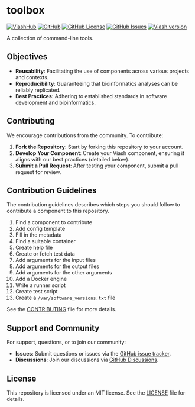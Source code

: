 

# toolbox

[![ViashHub](https://img.shields.io/badge/ViashHub-toolbox-7a4baa.png)](https://web.viash-hub.com/packages/toolbox)
[![GitHub](https://img.shields.io/badge/GitHub-viash--hub%2Ftoolbox-blue.png)](https://github.com/viash-hub/toolbox)
[![GitHub
License](https://img.shields.io/github/license/viash-hub/toolbox.png)](https://github.com/viash-hub/toolbox/blob/main/LICENSE)
[![GitHub
Issues](https://img.shields.io/github/issues/viash-hub/toolbox.png)](https://github.com/viash-hub/toolbox/issues)
[![Viash
version](https://img.shields.io/badge/Viash-v0.9.0--RC6-blue)](https://viash.io)

A collection of command-line tools.

## Objectives

- **Reusability**: Facilitating the use of components across various
  projects and contexts.
- **Reproducibility**: Guaranteeing that bioinformatics analyses can be
  reliably replicated.
- **Best Practices**: Adhering to established standards in software
  development and bioinformatics.

## Contributing

We encourage contributions from the community. To contribute:

1.  **Fork the Repository**: Start by forking this repository to your
    account.
2.  **Develop Your Component**: Create your Viash component, ensuring it
    aligns with our best practices (detailed below).
3.  **Submit a Pull Request**: After testing your component, submit a
    pull request for review.

## Contribution Guidelines

The contribution guidelines describes which steps you should follow to
contribute a component to this repository.

1.  Find a component to contribute
2.  Add config template
3.  Fill in the metadata
4.  Find a suitable container
5.  Create help file
6.  Create or fetch test data
7.  Add arguments for the input files
8.  Add arguments for the output files
9.  Add arguments for the other arguments
10. Add a Docker engine
11. Write a runner script
12. Create test script
13. Create a `/var/software_versions.txt` file

See the
[CONTRIBUTING](https://github.com/viash-hub/toolbox/blob/main/CONTRIBUTING.md)
file for more details.

## Support and Community

For support, questions, or to join our community:

- **Issues**: Submit questions or issues via the [GitHub issue
  tracker](https://github.com/viash-hub/toolbox/issues).
- **Discussions**: Join our discussions via [GitHub
  Discussions](https://github.com/viash-hub/toolbox/discussions).

## License

This repository is licensed under an MIT license. See the
[LICENSE](https://github.com/viash-hub/toolbox/blob/main/LICENSE) file
for details.
